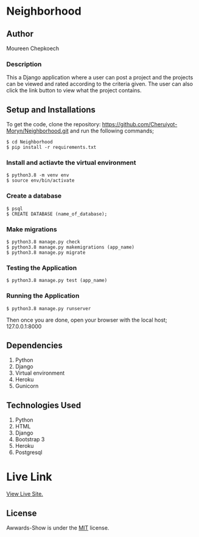 # Neighborhood

## Author
Moureen Chepkoech

### Description
This a Django application where a user can post a project and the projects can be viewed and rated according to the criteria given. The user can also click the link button to view what the project contains.

## Setup and Installations
To get the code, clone the repository: https://github.com/Cheruiyot-Moryn/Neighborhood.git
and run the following commands;

    $ cd Neighborhood
    $ pip install -r requirements.txt

### Install and actiavte the virtual environment

    $ python3.8 -m venv env 
    $ source env/bin/activate

### Create a database

    $ psql
    $ CREATE DATABASE (name_of_database);

### Make migrations

    $ python3.8 manage.py check
    $ python3.8 manage.py makemigrations (app_name)
    $ python3.8 manage.py migrate 

### Testing the Application 

    $ python3.8 manage.py test (app_name)

### Running the Application 

    $ python3.8 manage.py runserver

Then once you are done, open your browser with the local host; 127.0.0.1:8000

## Dependencies
1. Python
2. Django
3. Virtual environment 
4. Heroku
5. Gunicorn

## Technologies Used
1. Python
2. HTML
3. Django
4. Bootstrap 3
5. Heroku
6. Postgresql

# Live Link
[View Live Site.](https://pioneerhood.herokuapp.com/)

## License
Awwards-Show is under the [MIT](LICENSE) license.
